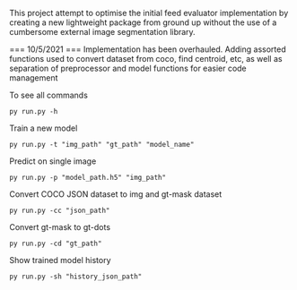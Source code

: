 This project attempt to optimise the initial feed evaluator implementation by creating a new lightweight package from ground up without the use of a cumbersome external image segmentation library.

=== 10/5/2021 ===
Implementation has been overhauled. Adding assorted functions used to convert dataset from coco, find centroid, etc, as well as separation of preprocessor and model functions for easier code management


To see all commands
```
py run.py -h
```

Train a new model
```
py run.py -t "img_path" "gt_path" "model_name"
``` 

Predict on single image
```
py run.py -p "model_path.h5" "img_path"
```

Convert COCO JSON dataset to img and gt-mask dataset
```
py run.py -cc "json_path"
```

Convert gt-mask to gt-dots
```
py run.py -cd "gt_path"
```

Show trained model history
```
py run.py -sh "history_json_path"
```
